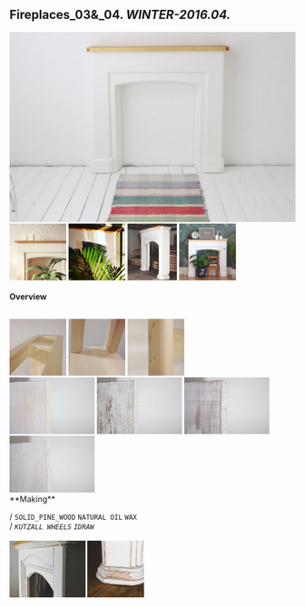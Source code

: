 
## Fireplaces_03&_04. _WINTER-2016.04._  
![Fireplaces_03&_04](/projects/Fireplaces_03&_04/100.jpg)<a href="https://ewwgene.github.io/projects/Fireplaces_03&_04/103.jpg"><img src="/projects/Fireplaces_03&_04/103.jpg" height="100"></a> <a href="https://ewwgene.github.io/projects/Fireplaces_03&_04/104.jpg"><img src="/projects/Fireplaces_03&_04/104.jpg" height="100"></a> <a href="https://ewwgene.github.io/projects/Fireplaces_03&_04/105.jpg"><img src="/projects/Fireplaces_03&_04/105.jpg" height="100"></a> <a href="https://ewwgene.github.io/projects/Fireplaces_03&_04/111.jpg"><img src="/projects/Fireplaces_03&_04/111.jpg" height="100"></a> 
<br>  
**Overview**  
 
<br>
<a href="https://ewwgene.github.io/projects/Fireplaces_03&_04/Making/201.jpg"><img src="/projects/Fireplaces_03&_04/Making/201.jpg" height="100"></a> <a href="https://ewwgene.github.io/projects/Fireplaces_03&_04/Making/202.jpg"><img src="/projects/Fireplaces_03&_04/Making/202.jpg" height="100"></a> <a href="https://ewwgene.github.io/projects/Fireplaces_03&_04/Making/203.jpg"><img src="/projects/Fireplaces_03&_04/Making/203.jpg" height="100"></a> <br><a href="https://ewwgene.github.io/projects/Fireplaces_03&_04/Making/311.jpg"><img src="/projects/Fireplaces_03&_04/Making/311.jpg" height="100"></a> <a href="https://ewwgene.github.io/projects/Fireplaces_03&_04/Making/312.jpg"><img src="/projects/Fireplaces_03&_04/Making/312.jpg" height="100"></a> <a href="https://ewwgene.github.io/projects/Fireplaces_03&_04/Making/313.jpg"><img src="/projects/Fireplaces_03&_04/Making/313.jpg" height="100"></a> <a href="https://ewwgene.github.io/projects/Fireplaces_03&_04/Making/314.jpg"><img src="/projects/Fireplaces_03&_04/Making/314.jpg" height="100"></a> <br>  
**Making**  
  
/
`SOLID_PINE_WOOD` `NATURAL OIL` `WAX`   
/
_`KUTZALL WHEELS`_ _`IDRAW`_   
<br>
<a href="https://ewwgene.github.io/projects/Fireplaces_03&_04/300.jpg"><img src="/projects/Fireplaces_03&_04/300.jpg" height="100"></a> <a href="https://ewwgene.github.io/projects/Fireplaces_03&_04/316.jpg"><img src="/projects/Fireplaces_03&_04/316.jpg" height="100"></a> 
<br>

